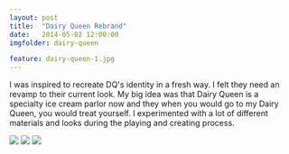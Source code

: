 ```yaml
---
layout: post
title:  "Dairy Queen Rebrand"
date:   2014-05-02 12:00:00
imgfolder: dairy-queen

feature: dairy-queen-1.jpg
---
```


I was inspired to recreate DQ's identity in a fresh way. I felt they need an revamp to their current look. My big idea was that Dairy Queen is a specialty ice cream parlor now and they when you would go to my Dairy Queen, you would treat yourself. I experimented with a lot of different materials and looks during the playing and creating process.

<img src="{{ site.url }}/images/{{ page.imgfolder }}/{{ page.imgfolder }}-2.jpg">
<img src="{{ site.url }}/images/{{ page.imgfolder }}/{{ page.imgfolder }}-3.jpg">
<img src="{{ site.url }}/images/{{ page.imgfolder }}/{{ page.imgfolder }}-4.jpg">